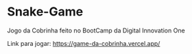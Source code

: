 # Snake-Game
Jogo da Cobrinha feito no BootCamp da Digital Innovation One

Link para jogar: https://game-da-cobrinha.vercel.app/

